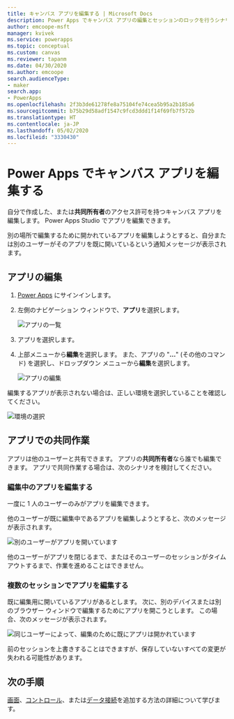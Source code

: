 ```yaml
---
title: キャンバス アプリを編集する | Microsoft Docs
description: Power Apps でキャンバス アプリの編集とセッションのロックを行うシナリオについて、詳細な手順を示します。
author: emcoope-msft
manager: kvivek
ms.service: powerapps
ms.topic: conceptual
ms.custom: canvas
ms.reviewer: tapanm
ms.date: 04/30/2020
ms.author: emcoope
search.audienceType:
- maker
search.app:
- PowerApps
ms.openlocfilehash: 2f3b3de61278fe8a75104fe74cea5b95a2b185a6
ms.sourcegitcommit: b75b29d58adf1547c9fcd3ddd1f14f69fb7f572b
ms.translationtype: HT
ms.contentlocale: ja-JP
ms.lasthandoff: 05/02/2020
ms.locfileid: "3330430"
---
```

# <a name="edit-a-canvas-app-in-power-apps"></a>Power Apps でキャンバス アプリを編集する

自分で作成した、または**共同所有者**のアクセス許可を持つキャンバス アプリを編集します。 Power Apps Studio でアプリを編集できます。 

別の場所で編集するために開かれているアプリを編集しようとすると、自分または別のユーザーがそのアプリを既に開いているという通知メッセージが表示されます。

## <a name="edit-an-app"></a>アプリの編集

1. [Power Apps](https://make.powerapps.com?utm_source=padocs&utm_medium=linkinadoc&utm_campaign=referralsfromdoc) にサインインします。

1. 左側のナビゲーション ウィンドウで、**アプリ**を選択します。

    ![アプリの一覧](./media/edit-app/file-apps.png "アプリの一覧")

1. アプリを選択します。

1. 上部メニューから**編集**を選択します。 また、アプリの "**...**" (その他のコマンド) を選択し、ドロップダウン メニューから**編集**を選択します。

    ![アプリの編集](./media/edit-app/edit-app.png "アプリの編集")

編集するアプリが表示されない場合は、正しい環境を選択していることを確認してください。

![環境の選択](./media/edit-app/select-environment.png "環境の選択")

## <a name="collaborate-on-an-app"></a>アプリでの共同作業

アプリは他のユーザーと共有できます。 アプリの**共同所有者**なら誰でも編集できます。 アプリで共同作業する場合は、次のシナリオを検討してください。

### <a name="edit-an-app-already-being-edited"></a>編集中のアプリを編集する

一度に 1 人のユーザーのみがアプリを編集できます。

他のユーザーが既に編集中であるアプリを編集しようとすると、次のメッセージが表示されます。

![別のユーザーがアプリを開いています](./media/edit-app/applock-otheruser.png "別のユーザーがアプリを開いています")

他のユーザーがアプリを閉じるまで、またはそのユーザーのセッションがタイムアウトするまで、作業を進めることはできません。

### <a name="edit-an-app-across-multiple-sessions"></a>複数のセッションでアプリを編集する

既に編集用に開いているアプリがあるとします。 次に、別のデバイスまたは別のブラウザー ウィンドウで編集するためにアプリを開こうとします。 この場合、次のメッセージが表示されます。

![同じユーザーによって、編集のために既にアプリは開かれています](./media/edit-app/applock-selfuser.png "同じユーザーによって、編集のために既にアプリは開かれています")

前のセッションを上書きすることはできますが、保存していないすべての変更が失われる可能性があります。

## <a name="next-steps"></a>次の手順

[画面](add-screen-context-variables.md)、[コントロール](add-configure-controls.md)、または[データ接続](add-data-connection.md)を追加する方法の詳細について学びます。
